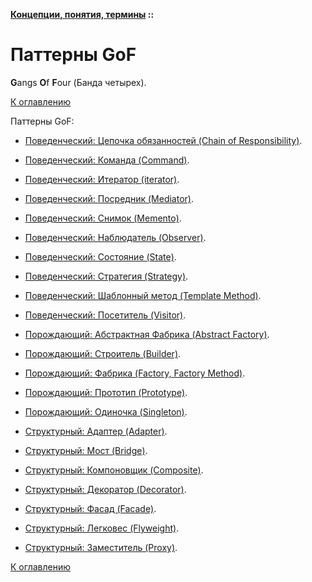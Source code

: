 **[Концепции, понятия, термины](../README.md#concepts) ::**
# Паттерны GoF

**G**angs **O**f **F**our (Банда четырех).

[К оглавлению](../README.md#concepts)

Паттерны GoF:
- [Поведенческий: Цепочка обязанностей (Chain of Responsibility)](../patterns/design/gof/behavioral.chain-of-responsibility).
- [Поведенческий: Команда (Command)](../patterns/design/gof/behavioral.command).
- [Поведенческий: Итератор (iterator)](../patterns/design/gof/behavioral.iterator).
- [Поведенческий: Посредник (Mediator)](../patterns/design/gof/behavioral.mediator).
- [Поведенческий: Снимок (Memento)](../patterns/design/gof/behavioral.memento).
- [Поведенческий: Наблюдатель (Observer)](../patterns/design/gof/behavioral.observer).
- [Поведенческий: Состояние (State)](../patterns/design/gof/behavioral.state).
- [Поведенческий: Стратегия (Strategy)](../patterns/design/gof/behavioral.strategy).
- [Поведенческий: Шаблонный метод (Template Method)](../patterns/design/gof/behavioral.template-method).
- [Поведенческий: Посетитель (Visitor)](../patterns/design/gof/behavioral.visitor).

- [Порождающий: Абстрактная Фабрика (Abstract Factory)](../patterns/design/gof/generative.abstract-factory).
- [Порождающий: Строитель (Builder)](../patterns/design/gof/generative.builder).
- [Порождающий: Фабрика (Factory, Factory Method)](../patterns/design/gof/generative.factory-method).
- [Порождающий: Прототип (Prototype)](../patterns/design/gof/generative.prototype).
- [Порождающий: Одиночка (Singleton)](../patterns/design/gof/generative.singleton).

- [Структурный: Адаптер (Adapter)](../patterns/design/gof/structural.adapter).
- [Структурный: Мост (Bridge)](../patterns/design/gof/structural.bridge).
- [Структурный: Компоновщик (Composite)](../patterns/design/gof/structural.composite).
- [Структурный: Декоратор (Decorator)](../patterns/design/gof/structural.decorator).
- [Структурный: Фасад (Facade)](../patterns/design/gof/structural.facade).
- [Структурный: Легковес (Flyweight)](../patterns/design/gof/structural.flyweight).
- [Структурный: Заместитель (Proxy)](../patterns/design/gof/structural.proxy).

[К оглавлению](../README.md#concepts)
